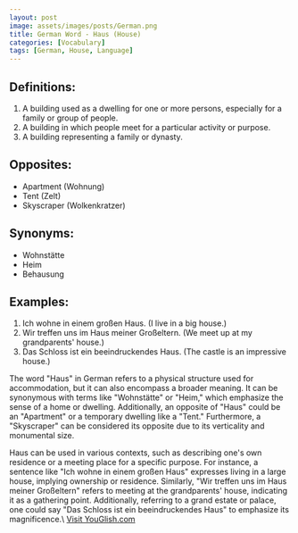 ```yaml
---
layout: post
image: assets/images/posts/German.png
title: German Word - Haus (House)
categories: [Vocabulary]
tags: [German, House, Language]
---
```


## Definitions:
1. A building used as a dwelling for one or more persons, especially for a family or group of people.
2. A building in which people meet for a particular activity or purpose.
3. A building representing a family or dynasty.

## Opposites:
- Apartment (Wohnung)
- Tent (Zelt)
- Skyscraper (Wolkenkratzer)

## Synonyms:
- Wohnstätte
- Heim
- Behausung

## Examples:
1. Ich wohne in einem großen Haus. (I live in a big house.)
2. Wir treffen uns im Haus meiner Großeltern. (We meet up at my grandparents' house.)
3. Das Schloss ist ein beeindruckendes Haus. (The castle is an impressive house.)

The word "Haus" in German refers to a physical structure used for accommodation, but it can also encompass a broader meaning. It can be synonymous with terms like "Wohnstätte" or "Heim," which emphasize the sense of a home or dwelling. Additionally, an opposite of "Haus" could be an "Apartment" or a temporary dwelling like a "Tent." Furthermore, a "Skyscraper" can be considered its opposite due to its verticality and monumental size. 

Haus can be used in various contexts, such as describing one's own residence or a meeting place for a specific purpose. For instance, a sentence like "Ich wohne in einem großen Haus" expresses living in a large house, implying ownership or residence. Similarly, "Wir treffen uns im Haus meiner Großeltern" refers to meeting at the grandparents' house, indicating it as a gathering point. Additionally, referring to a grand estate or palace, one could say "Das Schloss ist ein beeindruckendes Haus" to emphasize its magnificence.\ <a id="yg-widget-0" class="youglish-widget" data-query="German" data-lang="german" data-components="8412" data-auto-start="0" data-bkg-color="theme_light" data-title="How%20to%20pronounce%20German%20in%20German"  rel="nofollow" href="https://youglish.com">Visit YouGlish.com</a><script async src="https://youglish.com/public/emb/widget.js" charset="utf-8"></script>